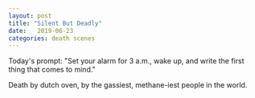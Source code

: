 ```yaml
---
layout: post
title: "Silent But Deadly"
date:   2019-06-23
categories: death scenes
---
```

Today's prompt: "Set your alarm for 3 a.m., wake up, and write the first thing that comes to mind." 

Death by dutch oven, by the gassiest, methane-iest people in the world.
